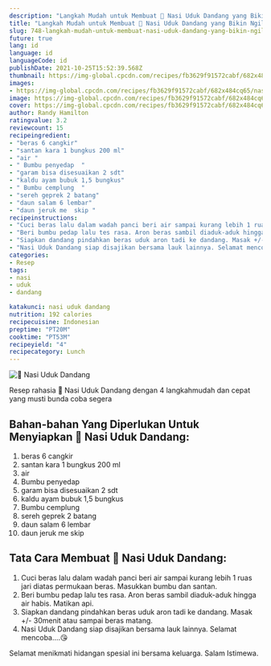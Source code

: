 ```yaml
---
description: "Langkah Mudah untuk Membuat 🍚 Nasi Uduk Dandang yang Bikin Ngiler"
title: "Langkah Mudah untuk Membuat 🍚 Nasi Uduk Dandang yang Bikin Ngiler"
slug: 748-langkah-mudah-untuk-membuat-nasi-uduk-dandang-yang-bikin-ngiler
future: true
lang: id
language: id
languageCode: id
publishDate: 2021-10-25T15:52:39.568Z 
thumbnail: https://img-global.cpcdn.com/recipes/fb3629f91572cabf/682x484cq65/nasi-uduk-dandang-foto-resep-utama.png
images:
- https://img-global.cpcdn.com/recipes/fb3629f91572cabf/682x484cq65/nasi-uduk-dandang-foto-resep-utama.png
image: https://img-global.cpcdn.com/recipes/fb3629f91572cabf/682x484cq65/nasi-uduk-dandang-foto-resep-utama.png
cover: https://img-global.cpcdn.com/recipes/fb3629f91572cabf/682x484cq65/nasi-uduk-dandang-foto-resep-utama.png
author: Randy Hamilton
ratingvalue: 3.2
reviewcount: 15
recipeingredient:
- "beras 6 cangkir"
- "santan kara 1 bungkus 200 ml"
- "air "
- " Bumbu penyedap  "
- "garam bisa disesuaikan 2 sdt"
- "kaldu ayam bubuk 1,5 bungkus"
- " Bumbu cemplung  "
- "sereh geprek 2 batang"
- "daun salam 6 lembar"
- "daun jeruk me  skip "
recipeinstructions:
- "Cuci beras lalu dalam wadah panci beri air sampai kurang lebih 1 ruas jari diatas permukaan beras. Masukkan bumbu dan santan."
- "Beri bumbu pedap lalu tes rasa. Aron beras sambil diaduk-aduk hingga air habis. Matikan api."
- "Siapkan dandang pindahkan beras uduk aron tadi ke dandang. Masak +/- 30menit atau sampai beras matang."
- "Nasi Uduk Dandang siap disajikan bersama lauk lainnya. Selamat mencoba....😘"
categories:
- Resep
tags:
- nasi
- uduk
- dandang

katakunci: nasi uduk dandang 
nutrition: 192 calories
recipecuisine: Indonesian
preptime: "PT20M"
cooktime: "PT53M"
recipeyield: "4"
recipecategory: Lunch
---
```



![🍚 Nasi Uduk Dandang](https://img-global.cpcdn.com/recipes/fb3629f91572cabf/682x484cq65/nasi-uduk-dandang-foto-resep-utama.png)

Resep rahasia 🍚 Nasi Uduk Dandang    dengan 4 langkahmudah dan cepat yang musti bunda coba segera

<!--inarticleads1-->

## Bahan-bahan Yang Diperlukan Untuk Menyiapkan 🍚 Nasi Uduk Dandang:

1. beras 6 cangkir
1. santan kara 1 bungkus 200 ml
1. air 
1.  Bumbu penyedap  
1. garam bisa disesuaikan 2 sdt
1. kaldu ayam bubuk 1,5 bungkus
1.  Bumbu cemplung  
1. sereh geprek 2 batang
1. daun salam 6 lembar
1. daun jeruk me  skip 



<!--inarticleads2-->

## Tata Cara Membuat 🍚 Nasi Uduk Dandang:

1. Cuci beras lalu dalam wadah panci beri air sampai kurang lebih 1 ruas jari diatas permukaan beras. Masukkan bumbu dan santan.
1. Beri bumbu pedap lalu tes rasa. Aron beras sambil diaduk-aduk hingga air habis. Matikan api.
1. Siapkan dandang pindahkan beras uduk aron tadi ke dandang. Masak +/- 30menit atau sampai beras matang.
1. Nasi Uduk Dandang siap disajikan bersama lauk lainnya. Selamat mencoba....😘




Selamat menikmati hidangan spesial ini bersama keluarga. Salam Istimewa.
